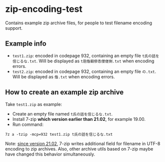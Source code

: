 # zip-encoding-test
Contains example zip archive files, for people to test filename encoding support.

## Example info

- `test1.zip`: encoded in codepage 932, containing an empty file `t氏の話を信じるな.txt`. Will be displayed as `t巵偺榖傪怣偠傞側.txt` when encoding errors.
- `test2.zip`: encoded in codepage 932, containing an empty file `の.txt`. Will be displayed as `偺.txt` when encoding errors.

## How to create an example zip archive

Take `test1.zip` as example:
- Create an empty file named `t氏の話を信じるな.txt`.
- Install 7-zip **which version earlier than 21.02**, for example 19.00.
- Run command:
```
7z a -tzip -mcp=932 test1.zip t氏の話を信じるな.txt
```

Note: [since version 21.02](https://www.7-zip.org/history.txt), 7-zip writes additional field for filename in UTF-8 encoding to zip archives.
Also, other archive utils based on 7-zip maybe have changed this behavior simultaneously.
